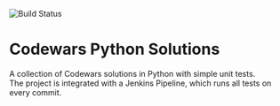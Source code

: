 ![Build Status](https://github.com/szymonpilszak/jenkins-pipeline-python-codewars/actions/workflows/ci.yml/badge.svg)


# Codewars Python Solutions

A collection of Codewars solutions in Python with simple unit tests.  
The project is integrated with a Jenkins Pipeline, which runs all tests on every commit.


